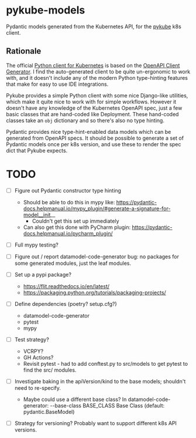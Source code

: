 # pykube-models

Pydantic models generated from the Kubernetes API, for the [pykube](https://pykube.readthedocs.io/en/latest/) k8s client.

## Rationale

The official [Python client for Kubernetes](https://github.com/kubernetes-client/python/blob/master/examples/deployment_create.py)
is based on the [OpenAPI Client Generator](https://github.com/OpenAPITools/openapi-generator).
I find the auto-generated client to be quite un-ergonomic to work with, and it doesn't include any of the modern Python
type-hinting features that make for easy to use IDE integrations.

Pykube provides a simple Python client with some nice Django-like utilities, which make it quite nice to work with for
simple workflows. However it doesn't have any knowledge of the Kubernetes OpenAPI spec, just a few basic classes that
are hand-coded like Deployment. These hand-coded classes take an `obj` dictionary and so there's also no type 
hinting.

Pydantic provides nice type-hint-enabled data models which can be generated from OpenAPI specs.
It should be possible to generate a set of Pydantic models once per k8s version, and use these to render the spec dict 
that Pykube expects.

# TODO

- [ ] Figure out Pydantic constructor type hinting
  - Should be able to do this in mypy like: https://pydantic-docs.helpmanual.io/mypy_plugin/#generate-a-signature-for-model__init__
    - Couldn't get this set up immediately
  - Can also get this done with PyCharm plugin: https://pydantic-docs.helpmanual.io/pycharm_plugin/
- [ ] Full mypy testing?
- [ ] Figure out / report datamodel-code-generator bug: no packages for some generated modules, just the leaf modules.
- [ ] Set up a pypi package?
  - https://flit.readthedocs.io/en/latest/
  - https://packaging.python.org/tutorials/packaging-projects/
- [ ] Define dependencies (poetry? setup.cfg?)
  - datamodel-code-generator
  - pytest
  - mypy
- [ ] Test strategy?
  - VCRPY?
  - GH Actions?
  - Revisit pytest - had to add conftest.py to src/models to get pytest to find the src/ modules.
- [ ] Investigate baking in the apiVersion/kind to the base models; shouldn't need to re-specify.
  - Maybe could use a different base class? In datamodel-code-generator:
    --base-class BASE_CLASS
                        Base Class (default: pydantic.BaseModel)
- [ ] Strategy for versioning? Probably want to support different k8s API versions.
    